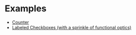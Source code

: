 # Examples

- [Counter](examples/Counter.tsx)
- [Labeled Checkboxes (with a sprinkle of functional optics)](examples/LabeledCheckboxes.tsx)
